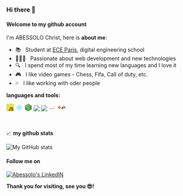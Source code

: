 ### Hi there 🤗
<h4>Welcome to my github account</h4>

<p>I'm ABESSOLO Christ, here is <b>about me</b>:</p>

- 📚 &nbsp; Student at [ECE Paris](https://www.ece.fr/), digital engineering school
- 🧑🏽‍💻 &nbsp; Passionate about web development and new technologies
- 🔍 &nbsp; I spend most of my time learning new languages and I love it
- 🎮 &nbsp; I like video games - Chess, Fifa, Call of duty, etc.
- 💦 &nbsp; I like working with oder people

**languages and tools:**  

<code><img height="20" src="https://raw.githubusercontent.com/github/explore/80688e429a7d4ef2fca1e82350fe8e3517d3494d/topics/javascript/javascript.png"></code>
<code><img height="20" src="https://raw.githubusercontent.com/github/explore/80688e429a7d4ef2fca1e82350fe8e3517d3494d/topics/react/react.png"></code>
<code><img height="20" src="https://raw.githubusercontent.com/github/explore/80688e429a7d4ef2fca1e82350fe8e3517d3494d/topics/nodejs/nodejs.png"></code>
<code><img height="20" src="https://github.com/simple-icons/simple-icons/blob/develop/icons/figma.svg"></code>
<code><img height="20" src="https://github.com/simple-icons/simple-icons/blob/develop/icons/c.svg"></code>
<code><img height="20" src="https://raw.githubusercontent.com/github/explore/80688e429a7d4ef2fca1e82350fe8e3517d3494d/topics/mysql/mysql.png"></code>
<code><img height="20" src="https://raw.githubusercontent.com/github/explore/80688e429a7d4ef2fca1e82350fe8e3517d3494d/topics/git/git.png"></code>

<br>

<p>📈 <b>my github stats</b></p>

![My GitHub stats](https://github-readme-stats.vercel.app/api?username=RovaEncoder&show_icons=true&theme=moltack)


<h4>Follow me on</h4>

<a href="https://www.linkedin.com/in/christ-rova-abessolo-903aa1244/">
  <img alt="Abessolo's LinkedIN" width="35px" src="https://raw.githubusercontent.com/peterthehan/peterthehan/master/assets/linkedin.svg" />
</a>  
 
 **Thank you for visiting, see you 😎!**